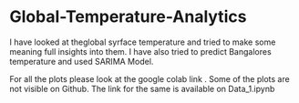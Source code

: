 # Global-Temperature-Analytics
I have looked at theglobal syrface temperature and tried to make some meaning full insights into them. I have also tried to predict Bangalores temperature and used SARIMA Model.


For all the plots please look at the google colab link . Some of the plots are not visible on Github. The link for the same is available on Data_1.ipynb
